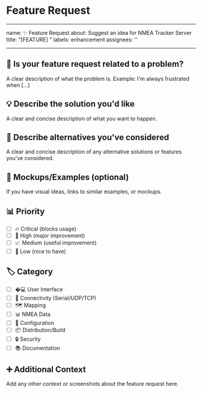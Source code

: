 # Feature Request

---
name: ✨ Feature Request
about: Suggest an idea for NMEA Tracker Server
title: "[FEATURE] "
labels: enhancement
assignees: ''

---

## 🎯 Is your feature request related to a problem?

A clear description of what the problem is. Example: I'm always frustrated when [...]

## 💡 Describe the solution you'd like

A clear and concise description of what you want to happen.

## 🔄 Describe alternatives you've considered

A clear and concise description of any alternative solutions or features you've considered.

## 🎨 Mockups/Examples (optional)

If you have visual ideas, links to similar examples, or mockups.

## 📊 Priority

- [ ] 🔥 Critical (blocks usage)
- [ ] 🚀 High (major improvement)
- [ ] 📈 Medium (useful improvement)
- [ ] 🎨 Low (nice to have)

## 🏷️ Category

- [ ] �‍💻 User Interface
- [ ] 📡 Connectivity (Serial/UDP/TCP)
- [ ] 🗺️ Mapping
- [ ] 📊 NMEA Data
- [ ] 🔧 Configuration
- [ ] 📦 Distribution/Build
- [ ] 🔒 Security
- [ ] 📚 Documentation

## ➕ Additional Context

Add any other context or screenshots about the feature request here.
